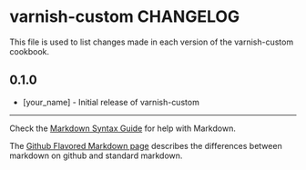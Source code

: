 varnish-custom CHANGELOG
========================

This file is used to list changes made in each version of the varnish-custom cookbook.

0.1.0
-----
- [your_name] - Initial release of varnish-custom

- - -
Check the [Markdown Syntax Guide](http://daringfireball.net/projects/markdown/syntax) for help with Markdown.

The [Github Flavored Markdown page](http://github.github.com/github-flavored-markdown/) describes the differences between markdown on github and standard markdown.
